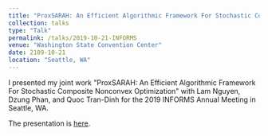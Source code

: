 ```yaml
---
title: "ProxSARAH: An Efficient Algorithmic Framework For Stochastic Composite Nonconvex Optimization"
collection: talks
type: "Talk"
permalink: /talks/2019-10-21-INFORMS
venue: "Washington State Convention Center"
date: 2109-10-21
location: "Seattle, WA"
---
```


I presented my joint work "ProxSARAH: An Efficient Algorithmic Framework For Stochastic Composite Nonconvex Optimization" with Lam Nguyen, Dzung Phan, and Quoc Tran-Dinh for the 2019 INFORMS Annual Meeting in Seattle, WA.

The presentation is <a href="../files/INFORMS2019_Talk.pdf" target="_blank">here</a>.